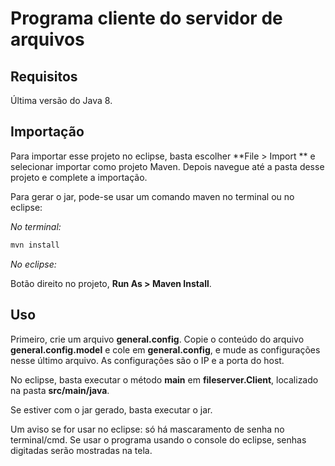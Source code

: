 # Programa cliente do servidor de arquivos

## Requisitos

Última versão do Java 8.

## Importação

Para importar esse projeto no eclipse, basta escolher **File > Import ** e selecionar importar como projeto Maven. Depois navegue até a pasta desse projeto e complete a importação.

Para gerar o jar, pode-se usar um comando maven no terminal ou no eclipse:

*No terminal:*

```bash
mvn install

```

*No eclipse:*

Botão direito no projeto, **Run As > Maven Install**.

## Uso

Primeiro, crie um arquivo **general.config**. Copie o conteúdo do arquivo **general.config.model** e cole em **general.config**, e mude as configurações nesse último arquivo. As configurações são o IP e a porta do host.

No eclipse, basta executar o método **main** em **fileserver.Client**, localizado na pasta **src/main/java**.

Se estiver com o jar gerado, basta executar o jar.

Um aviso se for usar no eclipse: só há mascaramento de senha no terminal/cmd. Se usar o programa usando o console do eclipse, senhas digitadas serão mostradas na tela.